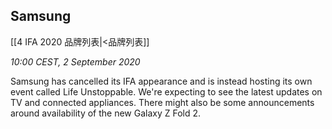 ## Samsung 
[[4 IFA 2020 品牌列表|<品牌列表]]

_10:00 CEST, 2 September 2020_

Samsung has cancelled its IFA appearance and is instead hosting its own event called Life Unstoppable. We're expecting to see the latest updates on TV and connected appliances. There might also be some announcements around availability of the new Galaxy Z Fold 2.